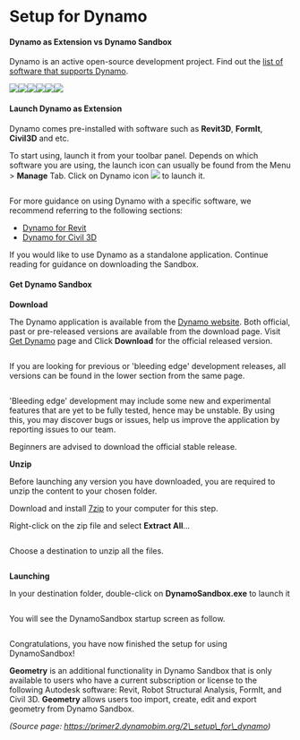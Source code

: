 # Setup for Dynamo

#### Dynamo as Extension vs Dynamo Sandbox <a href="#dynamo-as-extension-vs-dynamo-sandbox" id="dynamo-as-extension-vs-dynamo-sandbox"></a>

Dynamo is an active open-source development project. Find out the [list of software that supports Dynamo](http://dynamobim.org/download/).

![](https://primer2.dynamobim.org/\~gitbook/image?url=https%3A%2F%2F1734247194-files.gitbook.io%2F%7E%2Ffiles%2Fv0%2Fb%2Fgitbook-x-prod.appspot.com%2Fo%2Fspaces%252FY5ZuHF3yuXFWp1C46ZSo%252Fuploads%252Fgit-blob-14ae2011f8b5d56d3b38acc2a5cd477a2f902c69%252Fsetup%2520for%2520dynamo%2520-%2520dynamo%2520revit.png%3Falt%3Dmedia%26token%3D470d52b1-f1f2-473f-8143-488936c6d53b\&width=768\&dpr=4\&quality=100\&sign=f787f2961f89e55739af86506b2ec014be3bfde45cd93c13be15dde9a50d07dd)![](https://primer2.dynamobim.org/\~gitbook/image?url=https%3A%2F%2F1734247194-files.gitbook.io%2F%7E%2Ffiles%2Fv0%2Fb%2Fgitbook-x-prod.appspot.com%2Fo%2Fspaces%252FY5ZuHF3yuXFWp1C46ZSo%252Fuploads%252Fgit-blob-dec7d6a613d2ce23e6e0b6a5d8cd99d4fb7def15%252Fsetup%2520for%2520dynamo%2520-%2520dynamo%2520civil%25203D.png%3Falt%3Dmedia%26token%3Dbf37f897-5caf-4649-84a3-687723e6c338\&width=768\&dpr=4\&quality=100\&sign=7a4d89b23a7c369c3622980cf0de4efb47ae0de87846b5389861f8b08fc243b4)![](https://primer2.dynamobim.org/\~gitbook/image?url=https%3A%2F%2F1734247194-files.gitbook.io%2F%7E%2Ffiles%2Fv0%2Fb%2Fgitbook-x-prod.appspot.com%2Fo%2Fspaces%252FY5ZuHF3yuXFWp1C46ZSo%252Fuploads%252Fgit-blob-9302d46642a40ac2e37bbc837648e4b18781edac%252Fsetup%2520for%2520dynamo%2520-%2520dynamo%2520alias%2520design.png%3Falt%3Dmedia%26token%3D9c478e44-eb1e-4600-b87a-2c0e1b7fc57d\&width=768\&dpr=4\&quality=100\&sign=da7654c09d0f7fb21924679fc276be5301bcf6826f4398911cebbf1549fa9655)![](https://primer2.dynamobim.org/\~gitbook/image?url=https%3A%2F%2F1734247194-files.gitbook.io%2F%7E%2Ffiles%2Fv0%2Fb%2Fgitbook-x-prod.appspot.com%2Fo%2Fspaces%252FY5ZuHF3yuXFWp1C46ZSo%252Fuploads%252Fgit-blob-e12b3e72de1dbd19c7ff9889dd88d3ffd7307e35%252Fsetup%2520for%2520dynamo%2520-%2520dynamo%2520formit.png%3Falt%3Dmedia%26token%3Db90d8ef4-1c78-4669-a28f-063646db1638\&width=768\&dpr=4\&quality=100\&sign=b0431a7032e5fd740fe6a7f05660948bf130c7b8a53d7295ee614e0b50097ed1)![](https://primer2.dynamobim.org/\~gitbook/image?url=https%3A%2F%2F1734247194-files.gitbook.io%2F%7E%2Ffiles%2Fv0%2Fb%2Fgitbook-x-prod.appspot.com%2Fo%2Fspaces%252FY5ZuHF3yuXFWp1C46ZSo%252Fuploads%252Fgit-blob-1cc4b1babde3b52dd267e37abbb019644f12f3fa%252Fsetup%2520for%2520dynamo%2520-%2520dynamo%2520advance%2520steel.png%3Falt%3Dmedia%26token%3Da297b9db-52a2-4a86-b5e2-6d47702b4bd4\&width=768\&dpr=4\&quality=100\&sign=99db0ab36f2444ff35ba3653b5daf7eba6c0fc39252fc2633272b76a452f2b41)![](https://primer2.dynamobim.org/\~gitbook/image?url=https%3A%2F%2F1734247194-files.gitbook.io%2F%7E%2Ffiles%2Fv0%2Fb%2Fgitbook-x-prod.appspot.com%2Fo%2Fspaces%252FY5ZuHF3yuXFWp1C46ZSo%252Fuploads%252Fgit-blob-605314143a8f08293d6b3571406ace7e843540a1%252Fsetup%2520for%2520dynamo%2520-%2520dynamo%2520robot%2520structural%2520analysis.png%3Falt%3Dmedia%26token%3Da8689046-3fb7-4ecf-9101-0477680b64db\&width=768\&dpr=4\&quality=100\&sign=cb903ec5aace881398ff516a49ada9dfeaa09f366ca3437446910673a0ff930a)

#### Launch Dynamo as Extension <a href="#launch-dynamo-as-extension" id="launch-dynamo-as-extension"></a>

Dynamo comes pre-installed with software such as **Revit3D**, **FormIt**, **Civil3D** and etc.

To start using, launch it from your toolbar panel. Depends on which software you are using, the launch icon can usually be found from the Menu > **Manage** Tab. Click on Dynamo icon ![](https://primer2.dynamobim.org/\~gitbook/image?url=https%3A%2F%2F1734247194-files.gitbook.io%2F%7E%2Ffiles%2Fv0%2Fb%2Fgitbook-x-prod.appspot.com%2Fo%2Fspaces%252FY5ZuHF3yuXFWp1C46ZSo%252Fuploads%252Fgit-blob-48c8ef6c02a69ef25417858d9d5353aebe3f2135%252FdynamoCore-halfSize.png%3Falt%3Dmedia%26token%3D5699c6d8-cba9-4de4-ba69-764d144dd984\&width=300\&dpr=4\&quality=100\&sign=f82ab7ca5022c35345cafe0d4d4207a2837714e2c16d6b9a1ea36134d3d34688) to launch it.

<figure><img src="https://primer2.dynamobim.org/~gitbook/image?url=https%3A%2F%2F1734247194-files.gitbook.io%2F%7E%2Ffiles%2Fv0%2Fb%2Fgitbook-x-prod.appspot.com%2Fo%2Fspaces%252FY5ZuHF3yuXFWp1C46ZSo%252Fuploads%252Fgit-blob-07a88f5be13b6cdd0e5a338cb0e1ff1a2a4a547e%252Flaunch%2520dynamo%2520from%2520revit.jpg%3Falt%3Dmedia%26token%3D502b20ba-b3ed-4424-885e-e6796689d935&#x26;width=768&#x26;dpr=4&#x26;quality=100&#x26;sign=c9f1e09942315cae6ff00a7fe4809d80b1bf9a376f3b8c7b83eff8f0b5371688" alt=""><figcaption></figcaption></figure>

For more guidance on using Dynamo with a specific software, we recommend referring to the following sections:

* [Dynamo for Revit](https://primer2.dynamobim.org/7\_dynamo\_for\_revit)
* [Dynamo for Civil 3D](https://primer2.dynamobim.org/dynamo-for-civil-3d)

If you would like to use Dynamo as a standalone application. Continue reading for guidance on downloading the Sandbox.

#### Get Dynamo Sandbox <a href="#get-dynamo-sandbox" id="get-dynamo-sandbox"></a>

**Download**

The Dynamo application is available from the [Dynamo website](http://dynamobim.com/). Both official, past or pre-released versions are available from the download page. Visit [Get Dynamo](http://dynamobim.org/download/) page and Click **Download** for the official released version.

<figure><img src="https://primer2.dynamobim.org/~gitbook/image?url=https%3A%2F%2F1734247194-files.gitbook.io%2F%7E%2Ffiles%2Fv0%2Fb%2Fgitbook-x-prod.appspot.com%2Fo%2Fspaces%252FY5ZuHF3yuXFWp1C46ZSo%252Fuploads%252Fgit-blob-f6678f3b78fbefef9d17cd59d07ce2ab53934b19%252Fimage.png%3Falt%3Dmedia&#x26;width=768&#x26;dpr=4&#x26;quality=100&#x26;sign=e7f6c7c099ca4df0ca4abd6ad5b783d85ebc6f31e3bde4ceebb9ba86bbe42af7" alt=""><figcaption></figcaption></figure>

If you are looking for previous or 'bleeding edge' development releases, all versions can be found in the lower section from the same page.

<figure><img src="https://primer2.dynamobim.org/~gitbook/image?url=https%3A%2F%2F1734247194-files.gitbook.io%2F%7E%2Ffiles%2Fv0%2Fb%2Fgitbook-x-prod.appspot.com%2Fo%2Fspaces%252FY5ZuHF3yuXFWp1C46ZSo%252Fuploads%252Fgit-blob-01bde55245f041c8762513cf2a3c0a010ec8b200%252F03-02%2520Dynamo%2520Sandbox%2520All%2520builds.jpg%3Falt%3Dmedia&#x26;width=768&#x26;dpr=4&#x26;quality=100&#x26;sign=3407b95b063ab5f58dd6f03b191d9769d3d27246809da84a475e9f23ed5b42bf" alt=""><figcaption></figcaption></figure>

'Bleeding edge' development may include some new and experimental features that are yet to be fully tested, hence may be unstable. By using this, you may discover bugs or issues, help us improve the application by reporting issues to our team.

Beginners are advised to download the official stable release.

**Unzip**

Before launching any version you have downloaded, you are required to unzip the content to your chosen folder.

Download and install [7zip](https://www.7-zip.org/download.html) to your computer for this step.

Right-click on the zip file and select **Extract All**...

<figure><img src="https://primer2.dynamobim.org/~gitbook/image?url=https%3A%2F%2F1734247194-files.gitbook.io%2F%7E%2Ffiles%2Fv0%2Fb%2Fgitbook-x-prod.appspot.com%2Fo%2Fspaces%252FY5ZuHF3yuXFWp1C46ZSo%252Fuploads%252Fgit-blob-3c1ca93073b134981e5ec67fe8890765427d3301%252F03-03%2520Extract%2520zip%2520file.jpg%3Falt%3Dmedia&#x26;width=768&#x26;dpr=4&#x26;quality=100&#x26;sign=bf7cfd5f2c5e6490af20bb6ca85dcb148886ff1431c199dd57ef8bc3034ee77c" alt=""><figcaption></figcaption></figure>

Choose a destination to unzip all the files.

<figure><img src="https://primer2.dynamobim.org/~gitbook/image?url=https%3A%2F%2F1734247194-files.gitbook.io%2F%7E%2Ffiles%2Fv0%2Fb%2Fgitbook-x-prod.appspot.com%2Fo%2Fspaces%252FY5ZuHF3yuXFWp1C46ZSo%252Fuploads%252Fgit-blob-e1bd9b1402c94af64903480f4eabcee4089a6b89%252F03-04%2520Extract%2520destination%2520folder.jpg%3Falt%3Dmedia&#x26;width=768&#x26;dpr=4&#x26;quality=100&#x26;sign=5d7d9e1d81ee8699f3dba763ac7de11a63a15301904a60d3fac79eaa8b5ed3e7" alt=""><figcaption></figcaption></figure>

**Launching**

In your destination folder, double-click on **DynamoSandbox.exe** to launch it

<figure><img src="https://primer2.dynamobim.org/~gitbook/image?url=https%3A%2F%2F1734247194-files.gitbook.io%2F%7E%2Ffiles%2Fv0%2Fb%2Fgitbook-x-prod.appspot.com%2Fo%2Fspaces%252FY5ZuHF3yuXFWp1C46ZSo%252Fuploads%252Fgit-blob-e1f53de067099af4724e2b5c4c72ee145c3019c9%252F03-05%2520Dynamo%2520exe.jpg%3Falt%3Dmedia&#x26;width=768&#x26;dpr=4&#x26;quality=100&#x26;sign=430e810a0ae5318feaf513a4aaa141ae54be3d4143319f51ce6fb5961cae9f66" alt=""><figcaption></figcaption></figure>

You will see the DynamoSandbox startup screen as follow.

<figure><img src="https://primer2.dynamobim.org/~gitbook/image?url=https%3A%2F%2F1734247194-files.gitbook.io%2F%7E%2Ffiles%2Fv0%2Fb%2Fgitbook-x-prod.appspot.com%2Fo%2Fspaces%252FY5ZuHF3yuXFWp1C46ZSo%252Fuploads%252Fgit-blob-9b67f33f50e8cb22d0b8b55cf952758d90dd0847%252F03-06%2520Dynamo%2520startup%2520screen.jpg%3Falt%3Dmedia&#x26;width=768&#x26;dpr=4&#x26;quality=100&#x26;sign=8e2fdf1989c94cb4158e405a627fb34d05d274e6ed69538fdf70524f95dc0941" alt=""><figcaption></figcaption></figure>

Congratulations, you have now finished the setup for using DynamoSandbox!

**Geometry** is an additional functionality in Dynamo Sandbox that is only available to users who have a current subscription or license to the following Autodesk software: Revit, Robot Structural Analysis, FormIt, and Civil 3D. **Geometry** allows users too import, create, edit and export geometry from Dynamo Sandbox.

_(Source page: https://primer2.dynamobim.org/2\_setup\_for\_dynamo)_
